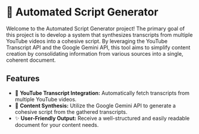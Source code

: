 # 📜 Automated Script Generator

Welcome to the Automated Script Generator project! The primary goal of this project is to develop a system that synthesizes transcripts from multiple YouTube videos into a cohesive script. By leveraging the YouTube Transcript API and the Google Gemini API, this tool aims to simplify content creation by consolidating information from various sources into a single, coherent document.

## Features

- 🎥 **YouTube Transcript Integration:** Automatically fetch transcripts from multiple YouTube videos.
- 🧠 **Content Synthesis:** Utilize the Google Gemini API to generate a cohesive script from the gathered transcripts.
- ✨ **User-Friendly Output:** Receive a well-structured and easily readable document for your content needs.

